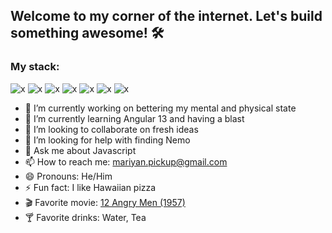 ## Welcome to my corner of the internet. Let's build something awesome! 🛠

### My stack:

![x](https://i.ibb.co/SrPqWgY/icons8-nodejs-48.png)
![x](https://i.ibb.co/rMz89bT/icons8-mongodb-48.png)
![x](https://i.ibb.co/VJpHsVP/icons8-typescript-48.png)
![x](https://i.ibb.co/bL9jdJ8/icons8-react-48.png)
![x](https://i.ibb.co/3pJMTnd/icons8-css3-48.png)
![x](https://i.ibb.co/2tTpr3n/icons8-html-5-48.png)
![x](https://i.ibb.co/5B23wd6/icons8-angularjs-48.png)


- 🔭 I’m currently working on bettering my mental and physical state
- 🌱 I’m currently learning Angular 13 and having a blast
- 👯 I’m looking to collaborate on fresh ideas
- 🤔 I’m looking for help with finding Nemo
- 💬 Ask me about Javascript
- 📫 How to reach me: mariyan.pickup@gmail.com
- 😄 Pronouns: He/Him
- ⚡ Fun fact: I like Hawaiian pizza
- 🎬 Favorite movie: [12 Angry Men (1957)](https://www.imdb.com/title/tt0050083/)
- 🍸 Favorite drinks: Water, Tea
